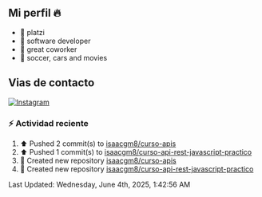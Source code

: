 ## Mi perfil 🔥


- 🔭 platzi
- 🌱 software developer
- 👯 great coworker
- 💬 soccer, cars and movies

## Vias de contacto

[![Instagram](https://img.shields.io/badge/@isaacgm__-%23E4405F?style=for-the-badge&logo=instagram&logoColor=white)](https://www.instagram.com/isaacgm__/)

### :zap: Actividad reciente 
<!--RECENT_ACTIVITY:start-->
1. ⬆️ Pushed 2 commit(s) to [isaacgm8/curso-apis](https://github.com/isaacgm8/curso-apis)<br>
2. ⬆️ Pushed 1 commit(s) to [isaacgm8/curso-api-rest-javascript-practico](https://github.com/isaacgm8/curso-api-rest-javascript-practico)<br>
3. 📔 Created new repository [isaacgm8/curso-apis](https://github.com/isaacgm8/curso-apis)<br>
4. 📔 Created new repository [isaacgm8/curso-api-rest-javascript-practico](https://github.com/isaacgm8/curso-api-rest-javascript-practico)<br>
<!--RECENT_ACTIVITY:end-->
<!--RECENT_ACTIVITY:last_update-->
Last Updated: Wednesday, June 4th, 2025, 1:42:56 AM
<!--RECENT_ACTIVITY:last_update_end-->


